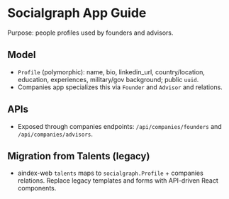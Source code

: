 # Socialgraph App Guide

Purpose: people profiles used by founders and advisors.

## Model
- `Profile` (polymorphic): name, bio, linkedin_url, country/location, education, experiences, military/gov background; public `uuid`.
- Companies app specializes this via `Founder` and `Advisor` and relations.

## APIs
- Exposed through companies endpoints: `/api/companies/founders` and `/api/companies/advisors`.

## Migration from Talents (legacy)
- aindex-web `talents` maps to `socialgraph.Profile` + companies relations. Replace legacy templates and forms with API-driven React components.
